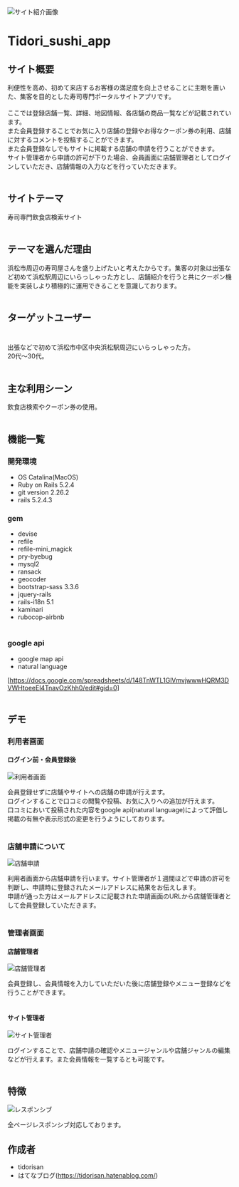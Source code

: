![サイト紹介画像](https://github.com/tidorisan/TIdori_sushi_app/blob/master/images/%E3%82%B9%E3%82%AF%E3%83%AA%E3%83%BC%E3%83%B3%E3%82%B7%E3%83%A7%E3%83%83%E3%83%88%202020-09-19%2015.33.57.png)

# Tidori_sushi_app

## サイト概要
利便性を高め、初めて来店するお客様の満足度を向上させることに主眼を置いた、集客を目的とした寿司専門ポータルサイトアプリです。 <br><br>
ここでは登録店舗一覧、詳細、地図情報、各店舗の商品一覧などが記載されています。<br>また会員登録することでお気に入り店舗の登録やお得なクーポン券の利用、店舗に対するコメントを投稿することができます。<br>また会員登録なしでもサイトに掲載する店舗の申請を行うことができます。<br>サイト管理者から申請の許可が下りた場合、会員画面に店舗管理者としてログインしていただき、店舗情報の入力などを行っていただきます。<br><br>

## サイトテーマ
寿司専門飲食店検索サイト<br><br>

## テーマを選んだ理由
浜松市周辺の寿司屋さんを盛り上げたいと考えたからです。集客の対象は出張など初めて浜松駅周辺にいらっしゃった方とし、店舗紹介を行うと共にクーポン機能を実装しより積極的に運用できることを意識しております。<br><br>


## ターゲットユーザー<br><br>
出張などで初めて浜松市中区中央浜松駅周辺にいらっしゃった方。<br>
20代〜30代。<br><br>

## 主な利用シーン
飲食店検索やクーポン券の使用。<br><br>


## 機能一覧

###  開発環境

- OS Catalina(MacOS)
- Ruby on Rails 5.2.4
- git version 2.26.2
- rails 5.2.4.3

### gem

- devise
- refile
- refile-mini_magick
- pry-byebug
- mysql2
- ransack
- geocoder
- bootstrap-sass  3.3.6
- jquery-rails
- rails-i18n 5.1
- kaminari
- rubocop-airbnb<br><br>

### google api

- google map api
- natural language

[https://docs.google.com/spreadsheets/d/148TnWTL1GlVmvjwwwHQRM3DVWHtoeeEl4TnavOzKhh0/edit#gid=0]<br><br>


## デモ
###  利用者画面
#### ログイン前・会員登録後
![利用者画面](https://github.com/tidorisan/TIdori_sushi_app/blob/master/images/%E5%88%A9%E7%94%A8%E8%80%85%E7%94%BB%E9%9D%A2gif.gif)

会員登録せずに店舗やサイトへの店舗の申請が行えます。<br>ログインすることで口コミの閲覧や投稿、お気に入りへの追加が行えます。<br>口コミにおいて投稿された内容をgoogle api(natural language)によって評価し掲載の有無や表示形式の変更を行うようにしております。<br><br>


### 店舗申請について

![店舗申請](https://github.com/tidorisan/TIdori_sushi_app/blob/master/images/%E5%BA%97%E8%88%97%E7%94%B3%E8%AB%8B.gif)

利用者画面から店舗申請を行います。サイト管理者が１週間ほどで申請の許可を判断し、申請時に登録されたメールアドレスに結果をお伝えします。<br>申請が通った方はメールアドレスに記載された申請画面のURLから店舗管理者として会員登録していただきます。<br><br>

###  管理者画面
#### 店舗管理者
![店舗管理者](https://github.com/tidorisan/TIdori_sushi_app/blob/master/images/%E5%BA%97%E8%88%97%E7%AE%A1%E7%90%86%E8%80%85.gif)

会員登録し、会員情報を入力していただいた後に店舗登録やメニュー登録などを行うことができます。<br><br>

#### サイト管理者
![サイト管理者](https://github.com/tidorisan/TIdori_sushi_app/blob/master/images/%E3%82%B5%E3%82%A4%E3%83%88%E7%AE%A1%E7%90%86%E8%80%85gif.gif)

ログインすることで、店舗申請の確認やメニュージャンルや店舗ジャンルの編集などが行えます。また会員情報を一覧するとも可能です。<br><br>

##  特徴

![レスポンシブ](https://github.com/tidorisan/TIdori_sushi_app/blob/master/images/%E3%83%AC%E3%82%B9%E3%83%9B%E3%82%9A%E3%83%B3%E3%82%B7%E3%83%95%E3%82%99gif.gif)

全ページレスポンシブ対応しております。

## 作成者

- tidorisan
- はてなブログ(https://tidorisan.hatenablog.com/)






